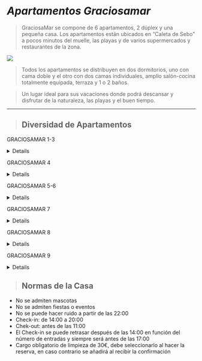 # ***Apartamentos Graciosamar***

> GraciosaMar se compone de 6 apartamentos, 2 dúplex y una pequeña casa. Los apartamentos están ubicados en “Caleta de Sebo” a pocos minutos del muelle, las playas y de varios supermercados y restaurantes de la zona.

<img class="parallax-slider" src="https://www.graciosamar.com/wp-content/uploads/2017/10/discover_graciosa_par.jpg" >

> Todos los apartamentos se distribuyen en dos dormitorios, uno con cama doble y el otro con dos camas individuales, amplio salón-cocina totalmente equipada, terraza y 1 o 2 baños.

> Un lugar ideal para sus vacaciones donde podrá descansar y disfrutar de la naturaleza, las playas y el buen tiempo.


 --------------------------------------------------------------------


> ## Diversidad de Apartamentos


GRACIOSAMAR 1-3 <details> 
<sumary>
3 apartamentos en planta baja.


</sumary>
</details>

GRACIOSAMAR 4<details> 
<sumary>
1 apartamento en planta baja.
</sumary>
</details>

GRACIOSAMAR 5-6<details> 
<sumary>
2 apartamentos en planta alta con terraza-solarium privada y vistas al mar.
</sumary>
</details>

GRACIOSAMAR 7<details> 
<sumary>
Casa independiente en planta baja con terraza-solarium privada y vistas al mar.
</sumary>
</details>

 GRACIOSAMAR 8<details> 
<sumary>
Dúplex con terraza-solarium privada y vistas al mar.
</sumary>
</details>

GRACIOSAMAR 9<details> 
<sumary>
Dúplex con terraza-solarium privada y vistas a la montaña.
</sumary>
</details>

> ## Normas de la Casa

- No se admiten mascotas
- No se admiten fiestas o eventos
- No se puede hacer ruido a partir de las 22:00
- Check-in: de 14:00 a 20:00
- Chek-out: antes de las 11:00
- El Check-in se puede retrasar después de las 14:00 en función del número de entradas y siempre será antes de las 17:00
- Cargo obligatorio de limpieza de 30€, debe seleccionarlo al hacer la reserva, en caso contrario se añadirá al recibir la confirmación

